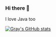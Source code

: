 ### Hi there 👋

I love Java too

[![Gray's GitHub stats](https://github-readme-stats.vercel.app/api?username=GrayOrion&show_icons=true&hide=stars,commits,prs,issues,contribs&theme=cobalt)](https://github.com/anuraghazra/github-readme-stats)

<!--
**GrayOrion/GrayOrion** is a ✨ _special_ ✨ repository because its `README.md` (this file) appears on your GitHub profile.

Here are some ideas to get you started:

- 🔭 I’m currently working on ...
- 🌱 I’m currently learning ...
- 👯 I’m looking to collaborate on ...
- 🤔 I’m looking for help with ...
- 💬 Ask me about ...
- 📫 How to reach me: ...
- 😄 Pronouns: ...
- ⚡ Fun fact: ...
-->
